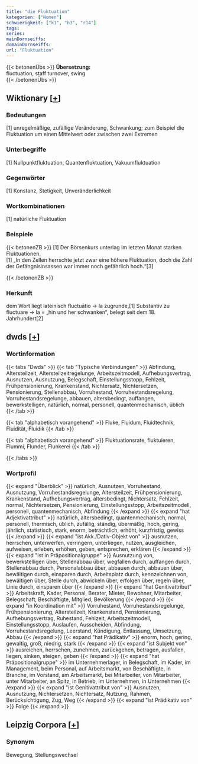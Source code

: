 ```yaml
---
title: "die Fluktuation"
kategorien: ["Nomen"]
schwierigkeit: ["k1", "h3", "r14"]
tags:
series:
mainDornseiffs:
domainDornseiffs:
url: "Fluktuation"
---
```


{{< betonenÜbs >}}
**Übersetzung:**  
fluctuation, staff turnover, swing  
{{< /betonenÜbs >}}

## Wiktionary [[+](https://de.wiktionary.org/wiki/Fluktuation)]

### Bedeutungen
[1] unregelmäßige, zufällige Veränderung, Schwankung; zum Beispiel die Fluktuation um einen Mittelwert oder zwischen zwei Extremen  

### Unterbegriffe
[1] Nullpunktfluktuation, Quantenfluktuation, Vakuumfluktuation  

### Gegenwörter
[1] Konstanz, Stetigkeit, Unveränderlichkeit  

### Wortkombinationen
[1] natürliche Fluktuation  

### Beispiele
{{< betonenZB >}}
[1] Der Börsenkurs unterlag im letzten Monat starken Fluktuationen.  
[1] „In den Zellen herrschte jetzt zwar eine höhere Fluktuation, doch die Zahl der Gefängnisinsassen war immer noch gefährlich hoch.“[3]  

{{< /betonenZB >}}
### Herkunft
dem Wort liegt lateinisch fluctuātio → la zugrunde,[1] Substantiv zu fluctuare → la = „hin und her schwanken“, belegt seit dem 18. Jahrhundert[2]  



## dwds [[+](https://www.dwds.de/wb/Fluktuation)]

### Wortinformation
{{< tabs "Dwds" >}}
{{< tab "Typische Verbindungen" >}}
Abfindung, Altersteilzeit, Altersteilzeitregelunge, Arbeitszeitmodell, Aufhebungsvertrag, Ausnutzen, Ausnutzung, Belegschaft, Einstellungsstopp, Fehlzeit, Frühpensionierung, Krankenstand, Nichtersatz, Nichtersetzen, Pensionierung, Stellenabbau, Vorruhestand, Vorruhestandsregelung, Vorruhestandsregelunge, abbauen, altersbedingt, auffangen, bewerkstelligen, natürlich, normal, personell, quantenmechanisch, üblich
{{< /tab >}}

{{< tab "alphabetisch vorangehend" >}}
Fluke, Fluidum, Fluidtechnik, Fluidität, Fluidik
{{< /tab >}}

{{< tab "alphabetisch vorangehend" >}}
Fluktuationsrate, fluktuieren, Flummi, Flunder, Flunkerei
{{< /tab >}}

{{< /tabs >}}

### Wortprofil
{{< expand "Überblick" >}} natürlich, Ausnutzen, Vorruhestand, Ausnutzung, Vorruhestandsregelunge, Altersteilzeit, Frühpensionierung, Krankenstand, Aufhebungsvertrag, altersbedingt, Nichtersatz, Fehlzeit, normal, Nichtersetzen, Pensionierung, Einstellungsstopp, Arbeitszeitmodell, personell, quantenmechanisch, Abfindung {{< /expand >}}
{{< expand "hat Adjektivattribut" >}} natürlich, altersbedingt, quantenmechanisch, normal, personell, thermisch, üblich, zufällig, ständig, übermäßig, hoch, gering, jährlich, statistisch, stark, enorm, beträchtlich, erhöht, kurzfristig, gewiss {{< /expand >}}
{{< expand "ist Akk./Dativ-Objekt von" >}} ausnutzen, herrschen, unterwerfen, verringern, unterliegen, nutzen, ausgleichen, aufweisen, erleben, erhöhen, geben, entsprechen, erklären {{< /expand >}}
{{< expand "ist in Präpositionalgruppe" >}} Ausnutzung von, bewerkstelligen über, Stellenabbau über, wegfallen durch, auffangen durch, Stellenabbau durch, Personalabbau über, abbauen durch, abbauen über, bewältigen durch, einsparen durch, Arbeitsplatz durch, kennzeichnen von, bewältigen über, Stelle durch, abwickeln über, erfolgen über, regeln über, Linie durch, einsparen über {{< /expand >}}
{{< expand "hat Genitivattribut" >}} Arbeitskraft, Kader, Personal, Berater, Mieter, Bewohner, Mitarbeiter, Belegschaft, Beschäftigte, Mitglied, Bevölkerung {{< /expand >}}
{{< expand "in Koordination mit" >}} Vorruhestand, Vorruhestandsregelunge, Frühpensionierung, Altersteilzeit, Krankenstand, Pensionierung, Aufhebungsvertrag, Ruhestand, Fehlzeit, Arbeitszeitmodell, Einstellungsstopp, Auslaufen, Ausscheiden, Abfindung, Vorruhestandsregelung, Leerstand, Kündigung, Entlassung, Umsetzung, Abbau {{< /expand >}}
{{< expand "hat Prädikativ" >}} enorm, hoch, gering, gewaltig, groß, niedrig, stark {{< /expand >}}
{{< expand "ist Subjekt von" >}} ausreichen, herrschen, zunehmen, zurückgehen, betragen, ausfallen, liegen, sinken, steigen, geben {{< /expand >}}
{{< expand "hat Präpositionalgruppe" >}} im Unternehmerlager, in Belegschaft, im Kader, im Management, beim Personal, auf Arbeitsmarkt, von Beschäftigte, in Branche, im Vorstand, am Arbeitsmarkt, bei Mitarbeiter, von Mitarbeiter, unter Mitarbeiter, an Spitz, in Betrieb, im Unternehmen, in Unternehmen {{< /expand >}}
{{< expand "ist Genitivattribut von" >}} Ausnutzen, Ausnutzung, Nichtersetzen, Nichtersatz, Nutzung, Rahmen, Berücksichtigung, Zug, Weg {{< /expand >}}
{{< expand "ist Prädikativ von" >}} Folge {{< /expand >}}

## Leipzig Corpora [[+](https://corpora.uni-leipzig.de/en/res?word=Fluktuation&corpusId=deu_newscrawl-public_2018)]


### Synonym
Bewegung, Stellungswechsel

